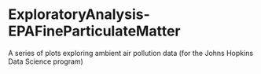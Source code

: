 # ExploratoryAnalysis-EPAFineParticulateMatter
A series of plots exploring ambient air pollution data (for the Johns Hopkins Data Science program)
